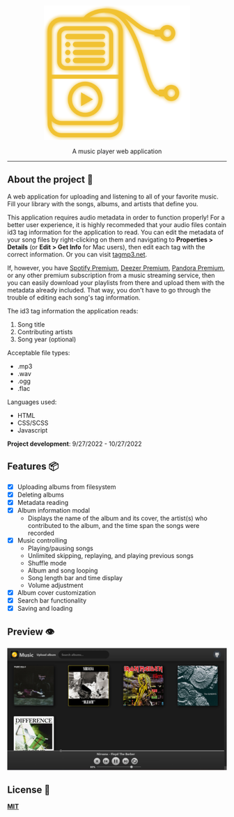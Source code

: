 <p align="center">
  <img src="https://github.com/KennethOnuorah/Javascript-Music/blob/main/readme_logo.png" width="336" height="309">
</p>

<p align="center">
  A music player web application
</p>

------

## About the project 🔎

A web application for uploading and listening to all of your favorite music. Fill your library with the songs, albums, and artists that define you.

This application requires audio metadata in order to function properly! For a better user experience, it is highly recommeded that your audio files contain id3 tag information for the application to read. You can edit the metadata of your song files by right-clicking on them and navigating to **Properties > Details** (or **Edit > Get Info** for Mac users), then edit each tag with the correct information. Or you can visit [tagmp3.net](https://tagmp3.net/).

If, however, you have [Spotify Premium](https://www.spotify.com/us/premium/), [Deezer Premium](https://www.deezer.com/us/offers/premium), [Pandora Premium](https://www.pandora.com/upgrade/premium), or any other premium subscription from a music streaming service, then you can easily download your playlists from there and upload them with the metadata already included. That way, you don't have to go through the trouble of editing each song's tag information.

The id3 tag information the application reads:
1. Song title
2. Contributing artists
3. Song year (optional)

Acceptable file types:
* .mp3
* .wav
* .ogg
* .flac

Languages used:
* HTML
* CSS/SCSS
* Javascript

**Project development**: 9/27/2022 - 10/27/2022

## Features 📦️
- [x] Uploading albums from filesystem
- [x] Deleting albums
- [x] Metadata reading
- [x] Album information modal
  * Displays the name of the album and its cover, the artist(s) who contributed to the album, and the time span the songs were recorded
- [x] Music controlling
  * Playing/pausing songs
  * Unlimited skipping, replaying, and playing previous songs
  * Shuffle mode
  * Album and song looping
  * Song length bar and time display
  * Volume adjustment
- [x] Album cover customization
- [x] Search bar functionality
- [x] Saving and loading

## Preview 👁️

![readme_preview](https://github.com/KennethOnuorah/Javascript-Music/blob/main/app_screenshot.png)

## License 📜
[**MIT**](https://github.com/KennethOnuorah/Javascript-Music/blob/main/LICENSE)

